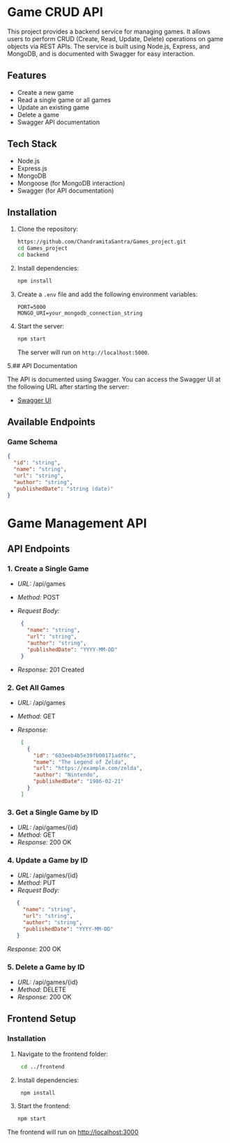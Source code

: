 # Game CRUD API

This project provides a backend service for managing games. It allows users to perform CRUD (Create, Read, Update, Delete) operations on game objects via REST APIs. The service is built using Node.js, Express, and MongoDB, and is documented with Swagger for easy interaction.

## Features

- Create a new game
- Read a single game or all games
- Update an existing game
- Delete a game
- Swagger API documentation

## Tech Stack

- Node.js
- Express.js
- MongoDB
- Mongoose (for MongoDB interaction)
- Swagger (for API documentation)

## Installation

1. Clone the repository:

    ```bash
    https://github.com/ChandramitaSantra/Games_project.git
    cd Games_project
    cd backend
    ```

2. Install dependencies:

    ```bash
    npm install
    ```

3. Create a `.env` file and add the following environment variables:

    ```
    PORT=5000
    MONGO_URI=your_mongodb_connection_string
    ```

4. Start the server:

    ```bash
    npm start
    ```

    The server will run on `http://localhost:5000`.

5.## API Documentation

The API is documented using Swagger. You can access the Swagger UI at the following URL after starting the server:

- [Swagger UI](http://localhost:5000/api-docs)

## Available Endpoints

### Game Schema

```json
{
  "id": "string",
  "name": "string",
  "url": "string",
  "author": "string",
  "publishedDate": "string (date)"
}
```


# Game Management API

## API Endpoints

### 1. Create a Single Game

- *URL:* /api/games
- *Method:* POST
- *Request Body:*

   ``` json
    {
      "name": "string",
      "url": "string",
      "author": "string",
      "publishedDate": "YYYY-MM-DD"
    }
   ```
    
- *Response:* 201 Created

### 2. Get All Games

- *URL:* /api/games
- *Method:* GET
- *Response:*

   ``` json
    [
      {
        "id": "603eeb4b5e39fb00171adf6c",
        "name": "The Legend of Zelda",
        "url": "https://example.com/zelda",
        "author": "Nintendo",
        "publishedDate": "1986-02-21"
      }
    ]
   ```
    

### 3. Get a Single Game by ID

- *URL:* /api/games/{id}
- *Method:* GET
- *Response:* 200 OK

### 4. Update a Game by ID

- *URL:* /api/games/{id}
- *Method:* PUT
- *Request Body:*

 ```json
    {
      "name": "string",
      "url": "string",
      "author": "string",
      "publishedDate": "YYYY-MM-DD"
    }
```
    
*Response:* 200 OK

### 5. Delete a Game by ID

- *URL:* /api/games/{id}
- *Method:* DELETE
- *Response:* 200 OK

## Frontend Setup

### Installation

1. Navigate to the frontend folder:

   ``` bash
    cd ../frontend
   ```
    

2. Install dependencies:

   ``` bash
    npm install
   ```
    

3. Start the frontend:

    ```bash
    npm start
    ```
    

The frontend will run on [http://localhost:3000](http://localhost:3000)
    

